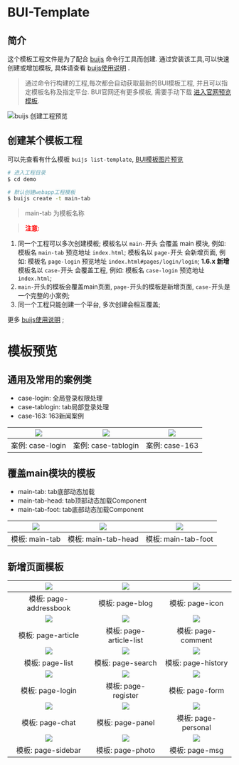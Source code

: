 # BUI-Template

## 简介


这个模板工程文件是为了配合 [buijs](https://easybui.com/products/267.html)  命令行工具而创建.
通过安装该工具,可以快速创建或增加模板, 具体请查看 [buijs使用说明](https://easybui.com/products/267.html) .
> 通过命令行构建的工程,每次都会自动获取最新的BUI模板工程, 并且可以指定模板名称及指定平台.
BUI官网还有更多模板, 需要手动下载 [进入官网预览模板](http://www.easybui.com/scenes/).

![buijs 创建工程预览](https://easybui.com/uploads/20220826/3a8f49214a3a6454bb2db702adda8279.png)


## 创建某个模板工程

可以先查看有什么模板 `buijs list-template`, [BUI模板图片预览](https://easybui.com/products/268.html)

```bash
# 进入工程目录
$ cd demo

# 默认创建webapp工程模板
$ buijs create -t main-tab

```
> main-tab 为模板名称

> <strong style="color:red">注意:</strong>
1. 同一个工程可以多次创建模板;
模板名以 `main-`开头 会覆盖 main 模块, 例如: 模板名 `main-tab` 预览地址 `index.html`;
模板名以 `page-`开头 会新增页面, 例如: 模板名 `page-login` 预览地址 `index.html#pages/login/login`;
**1.6.x 新增**
模板名以 `case-`开头 会覆盖工程, 例如: 模板名 `case-login` 预览地址 `index.html`;
2. `main-`开头的模板会覆盖main页面, `page-`开头的模板是新增页面, `case-`开头是一个完整的小案例;
3. 同一个工程只能创建一个平台, 多次创建会相互覆盖;

更多 [buijs使用说明](https://easybui.com/products/267.html) ;

# 模板预览

## 通用及常用的案例类
- case-login: 全局登录权限处理
- case-tablogin: tab局部登录处理
- case-163: 163新闻案例


|  ![](https://easybui.com/uploads/20220824/28788a0fe609853be0fad57c26b6a677.png)          |  ![](https://easybui.com/uploads/20220824/d01eeb9065a289551e0a610d711aac8a.png)   | ![](https://easybui.com/uploads/20220824/81515afe62a5b08fa92543a4ffbb41f0.png) |
|:-------------------:|:-------------------:|:-------------------:|
|案例: case-login    | 案例: case-tablogin    | 案例: case-163 |



## 覆盖main模块的模板
- main-tab: tab底部动态加载
- main-tab-head: tab顶部动态加载Component
- main-tab-foot: tab底部动态加载Component


|  ![](https://easybui.com/uploads/20220824/b231a9261693e4985873808585a4fadc.png)          |  ![](https://easybui.com/uploads/20220824/6576d3ae085d0c8945d70a1fd54ba22c.png)   | ![](https://easybui.com/uploads/20220824/81515afe62a5b08fa92543a4ffbb41f0.png) |
|:-------------------:|:-------------------:|:-------------------:|
|模板: main-tab    | 模板: main-tab-head    | 模板: main-tab-foot |


## 新增页面模板


|  ![](https://easybui.com/uploads/20220824/d104e85c823979a8f1f99dcbae60deb3.png)          |  ![](https://easybui.com/uploads/20220824/b99b350e200a531bff80ca7592567799.png)   | ![](https://easybui.com/uploads/20220824/6e0885af55a550364e1f91c121891607.png) |
|:-------------------:|:-------------------:|:-------------------:|
|模板: page-addressbook    | 模板: page-blog    | 模板: page-icon |
|  ![](https://easybui.com/uploads/20220824/42768c05259c90a81d355591e26323c3.png)          |  ![](https://easybui.com/uploads/20220824/12f3e0f246ae0036394e87a1381ffaf5.png)   | ![](https://easybui.com/uploads/20220824/a498cdabb7916b85b215b5c6e056adb4.png) |
|模板: page-article    | 模板: page-article-list    | 模板: page-comment |
|  ![](https://easybui.com/uploads/20220824/c9df20a6d3c1c22df62dd601632585d8.png)          |  ![](https://easybui.com/uploads/20220824/b2e3132554c10b9cc05e21ad63cdbbad.png)   | ![](https://easybui.com/uploads/20220824/f311298c8e09ca8a1081accb3f39720b.png) |
|模板: page-list    | 模板: page-search    | 模板: page-history |
|  ![](https://easybui.com/uploads/20220824/28788a0fe609853be0fad57c26b6a677.png)          |  ![](https://easybui.com/uploads/20220824/8c5913248f9ae0b2d9b0be5eabf778e3.png)   | ![](https://easybui.com/uploads/20220824/7a16b301cceb65bd54fa6c54d2247e6c.png) |
|模板: page-login    | 模板: page-register    | 模板: page-form |
|  ![](https://easybui.com/uploads/20220824/ae14f3b365b9a7166ad910b40d667b9e.png)          |  ![](https://easybui.com/uploads/20220824/d55aebba6821f70cf6906ec497d9ad4f.png)   | ![](https://easybui.com/uploads/20220824/af48b152840824534f968ff0e136d877.png) |
|模板: page-chat    | 模板: page-panel    | 模板: page-personal |
|  ![](https://easybui.com/uploads/20220824/8caed3f0ba628d1301a506d2eafc1164.png)          |  ![](https://easybui.com/uploads/20220824/92d60646aced4b77660b7b5137762b3c.png)   | ![](https://easybui.com/uploads/20220824/c8897e3d3b35d173fea835ca2d29f2d1.png) |
|模板: page-sidebar    | 模板: page-photo    | 模板: page-msg |

